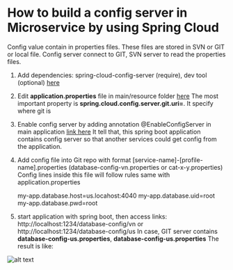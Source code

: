 # How to build a config server in Microservice by using Spring Cloud

Config value contain in properties files. These files are stored in SVN or GIT or local file.
Config server connect to GIT, SVN server to read the properties files.

1. Add dependencies: spring-cloud-config-server (require), dev tool (optional) [here](https://github.com/colenhuttran/microservices/blob/master/config-server-ms/pom.xml)

2. Edit **application.properties** file in main/resource folder [here](https://github.com/colenhuttran/microservices/blob/master/config-server-ms/src/main/resources/application.properties)
    The most important property is **spring.cloud.config.server.git.uri=**. It specify where git is
    
3. Enable config server by adding annotation @EnableConfigServer in main application [link here](https://github.com/colenhuttran/microservices/blob/master/config-server-ms/src/main/java/com/spring/microservice/ConfigServerMsApplication.java)
    It tell that, this spring boot application contains config server so that another services could get config from the application.
    
    
4. Add config file into Git repo with format [service-name]-[profile-name].properties (database-config-vn.properties or cat-x-y.properties) 
    Config lines inside this file will follow rules same with application.properties
    
    my-app.database.host=us.locahost:4040
    my-app.database.uid=root
    my-app.database.pwd=root
    
5. start application with spring boot, then access links: http://localhost:1234/database-config/vn or http://localhost:1234/database-config/us
In case, GIT server contains **database-config-us.properties**, **database-config-us.properties**
The result is like:

![alt text](https://github.com/colenhuttran/microservices/blob/master/config-server-ms/vn.PNG)
